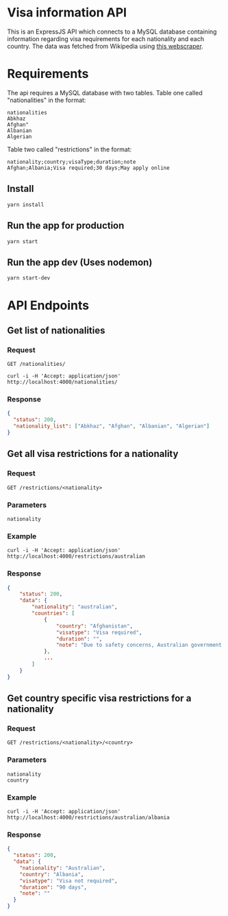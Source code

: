 # Visa information API

This is an ExpressJS API which connects to a MySQL database containing information regarding visa requirements for each nationality and each country. The data was fetched from Wikipedia using [this webscraper](https://github.com/mierz00/visa-webscraper).

# Requirements

The api requires a MySQL database with two tables.
Table one called "nationalities" in the format:

    nationalities
    Abkhaz
    Afghan"
    Albanian
    Algerian

Table two called "restrictions" in the format:

    nationality;country;visaType;duration;note
    Afghan;Albania;Visa required;30 days;May apply online

## Install

    yarn install

## Run the app for production

    yarn start

## Run the app dev (Uses nodemon)

    yarn start-dev

# API Endpoints

## Get list of nationalities

### Request

`GET /nationalities/`

    curl -i -H 'Accept: application/json' http://localhost:4000/nationalities/

### Response

```json
{
  "status": 200,
  "nationality_list": ["Abkhaz", "Afghan", "Albanian", "Algerian"]
}
```

## Get all visa restrictions for a nationality

### Request

`GET /restrictions/<nationality>`

### Parameters

    nationality

### Example

    curl -i -H 'Accept: application/json' http://localhost:4000/restrictions/australian

### Response

```json
{
    "status": 200,
    "data": {
        "nationality": "australian",
        "countries": [
            {
                "country": "Afghanistan",
                "visatype": "Visa required",
                "duration": "",
                "note": "Due to safety concerns, Australian government advises its citizens not to visit Afghanistan."
            },
            ...
        ]
    }
}
```

## Get country specific visa restrictions for a nationality

### Request

`GET /restrictions/<nationality>/<country>`

### Parameters

    nationality
    country

### Example

    curl -i -H 'Accept: application/json' http://localhost:4000/restrictions/australian/albania

### Response

```json
{
  "status": 200,
  "data": {
    "nationality": "Australian",
    "country": "Albania",
    "visatype": "Visa not required",
    "duration": "90 days",
    "note": ""
  }
}
```
